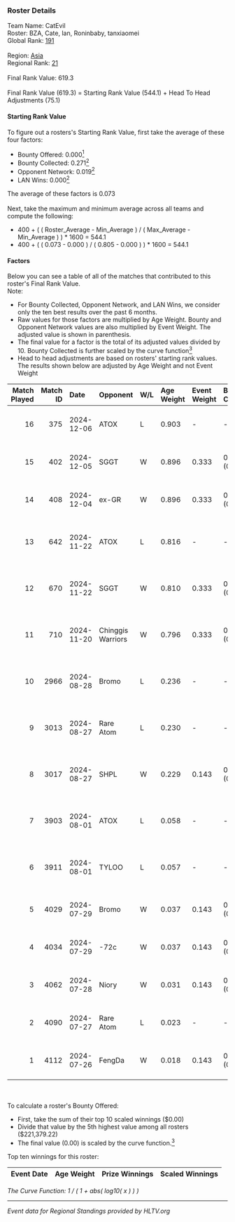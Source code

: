 ### Roster Details<br />
Team Name: CatEvil<br />
Roster: BZA, Cate, lan, Roninbaby, tanxiaomei<br />
Global Rank: [191](../../standings_global_2025_01_20.md)<br />
<br />
Region: [Asia]( ../../standings_asia_2025_01_20.md)<br />
Regional Rank: [21]( ../../standings_asia_2025_01_20.md)<br />
<br />
Final Rank Value:  619.3<br />
<br />
Final Rank Value (619.3) = Starting Rank Value (544.1) + Head To Head Adjustments (75.1)<br />

#### Starting Rank Value<br />
To figure out a rosters's Starting Rank Value, first take the average of these four factors:<br />
- Bounty Offered: 0.000[<sup>1</sup>](#table2)
- Bounty Collected: 0.271[<sup>2</sup>](#table1)
- Opponent Network: 0.019[<sup>2</sup>](#table1)
- LAN Wins: 0.000[<sup>2</sup>](#table1)

The average of these factors is 0.073<br />
<br />
Next, take the maximum and minimum average across all teams and compute the following:<br />
- 400 + ( ( Roster_Average - Min_Average ) / ( Max_Average - Min_Average ) ) * 1600 = 544.1
- 400 + ( ( 0.073 - 0.000 ) / ( 0.805 - 0.000 ) ) * 1600 = 544.1


#### Factors<br />
Below you can see a table of all of the matches that contributed to this roster's Final Rank Value.<br />
Note:<br />

- For Bounty Collected, Opponent Network, and LAN Wins, we consider only the ten best results over the past 6 months.
- Raw values for those factors are multiplied by Age Weight. Bounty and Opponent Network values are also multiplied by Event Weight. The adjusted value is shown in parenthesis.
- The final value for a factor is the total of its adjusted values divided by 10. Bounty Collected is further scaled by the curve function[<sup>3</sup>](#curveFunction)
- Head to head adjustments are based on rosters' starting rank values. The results shown below are adjusted by Age Weight and not Event Weight
<span id="table1"></span><br />


| Match Played | Match ID | Date       | Opponent          | W/L | Age Weight | Event Weight | Bounty Collected | Opponent Network | LAN Wins  | H2H Adj. | Roster                                         |
| -: | -: | :- | :- | :- | :- | :- | :- | :- | :- | -: | :- |
|           16 |      375 | 2024-12-06 | ATOX              | L   | 0.903      | -            | -                | -                | -         |    -1.24 | BZA, Cate, lan, Roninbaby, tanxiaomei          |
|           15 |      402 | 2024-12-05 | SGGT              | W   | 0.896      | 0.333        | 0.003 (0.001)    | 0.115 (0.034)    | 0 (0.000) |    17.64 | BZA, Cate, lan, Roninbaby, tanxiaomei          |
|           14 |      408 | 2024-12-04 | ex-GR             | W   | 0.896      | 0.333        | 0.028 (0.008)    | 0.128 (0.038)    | 0 (0.000) |    20.31 | BZA, Cate, lan, Roninbaby, tanxiaomei          |
|           13 |      642 | 2024-11-22 | ATOX              | L   | 0.816      | -            | -                | -                | -         |    -0.82 | Biuckmt, BZA, Roninbaby, rubeN, tanxiaomei     |
|           12 |      670 | 2024-11-22 | SGGT              | W   | 0.810      | 0.333        | 0.003 (0.001)    | 0.115 (0.031)    | 0 (0.000) |    17.11 | Biuckmt, BZA, Roninbaby, rubeN, tanxiaomei     |
|           11 |      710 | 2024-11-20 | Chinggis Warriors | W   | 0.796      | 0.333        | 0.039 (0.010)    | 0.312 (0.083)    | 0 (0.000) |    21.44 | Biuckmt, BZA, Roninbaby, rubeN, tanxiaomei     |
|           10 |     2966 | 2024-08-28 | Bromo             | L   | 0.236      | -            | -                | -                | -         |    -2.33 | Biuckmt, BZA, Roninbaby, RW, tanxiaomei        |
|            9 |     3013 | 2024-08-27 | Rare Atom         | L   | 0.230      | -            | -                | -                | -         |    -0.51 | Biuckmt, BZA, Roninbaby, RW, tanxiaomei        |
|            8 |     3017 | 2024-08-27 | SHPL              | W   | 0.229      | 0.143        | 0.000 (0.000)    | 0.022 (0.001)    | 0 (0.000) |     2.25 | Biuckmt, BZA, Roninbaby, RW, tanxiaomei        |
|            7 |     3903 | 2024-08-01 | ATOX              | L   | 0.058      | -            | -                | -                | -         |    -0.04 | Biuckmt, BZA, Roninbaby, splashske, tanxiaomei |
|            6 |     3911 | 2024-08-01 | TYLOO             | L   | 0.057      | -            | -                | -                | -         |    -0.26 | Biuckmt, BZA, Roninbaby, splashske, tanxiaomei |
|            5 |     4029 | 2024-07-29 | Bromo             | W   | 0.037      | 0.143        | 0.009 (0.000)    | 0.108 (0.001)    | 0 (0.000) |     0.81 | Biuckmt, BZA, lan, Roninbaby, tanxiaomei       |
|            4 |     4034 | 2024-07-29 | -72c              | W   | 0.037      | 0.143        | 0.000 (0.000)    | 0.002 (0.000)    | 0 (0.000) |     0.36 | Biuckmt, BZA, lan, Roninbaby, tanxiaomei       |
|            3 |     4062 | 2024-07-28 | Niory             | W   | 0.031      | 0.143        | 0.000 (0.000)    | 0.035 (0.000)    | 0 (0.000) |     0.30 | Biuckmt, BZA, lan, Roninbaby, tanxiaomei       |
|            2 |     4090 | 2024-07-27 | Rare Atom         | L   | 0.023      | -            | -                | -                | -         |    -0.05 | Biuckmt, BZA, lan, Roninbaby, tanxiaomei       |
|            1 |     4112 | 2024-07-26 | FengDa            | W   | 0.018      | 0.143        | 0.000 (0.000)    | 0.000 (0.000)    | 0 (0.000) |     0.17 | Biuckmt, BZA, lan, Roninbaby, tanxiaomei       |

<br />
<span id="table2"></span><br />
To calculate a roster's Bounty Offered:<br />

- First, take the sum of their top 10 scaled winnings ($0.00)
- Divide that value by the 5th highest value among all rosters ($221,379.22)
- The final value (0.00) is scaled by the curve function.[<sup>3</sup>](#curveFunction)

Top ten winnings for this roster:<br />

| Event Date | Age Weight | Prize Winnings | Scaled Winnings |
| :- | -: | :- | :- |


<span id="curveFunction"></span>_The Curve Function: 1 / ( 1 + abs( log10( x ) ) )_<br />

---
_Event data for Regional Standings provided by HLTV.org_<br />
